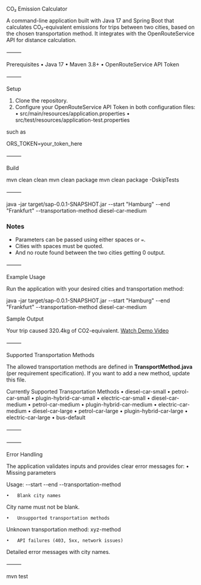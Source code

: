 
CO₂ Emission Calculator

A command-line application built with Java 17 and Spring Boot that calculates CO₂-equivalent emissions for trips between two cities, based on the chosen transportation method.
It integrates with the OpenRouteService API for distance calculation.

⸻

Prerequisites
•	Java 17
•	Maven 3.8+
•	OpenRouteService API Token

⸻

Setup
1.	Clone the repository.
2.	Configure your OpenRouteService API Token in both configuration files:
•	src/main/resources/application.properties
•	src/test/resources/application-test.properties

such as 

ORS_TOKEN=your_token_here


⸻

Build

mvn clean clean
mvn clean package
mvn clean package -DskipTests


⸻


java -jar target/sap-0.0.1-SNAPSHOT.jar --start "Hamburg" --end "Frankfurt" --transportation-method diesel-car-medium

### Notes
- Parameters can be passed using either spaces or `=`.
- Cities with spaces must be quoted.
- And no route found between the two cities getting 0 output.

⸻

Example Usage

Run the application with your desired cities and transportation method:

java -jar target/sap-0.0.1-SNAPSHOT.jar --start "Hamburg" --end "Frankfurt" --transportation-method diesel-car-medium

Sample Output

Your trip caused 320.4kg of CO2-equivalent.
 [Watch Demo Video](https://drive.google.com/file/d/1Wl_b1XfYc3NkGLejqu23lAkybjzb2xyN/view)

⸻

Supported Transportation Methods

The allowed transportation methods are defined in **TransportMethod.java** (per requirement specification).
If you want to add a new method, update this file.

Currently Supported Transportation Methods
•	diesel-car-small
•	petrol-car-small
•	plugin-hybrid-car-small
•	electric-car-small
•	diesel-car-medium
•	petrol-car-medium
•	plugin-hybrid-car-medium
•	electric-car-medium
•	diesel-car-large
•	petrol-car-large
•	plugin-hybrid-car-large
•	electric-car-large
•	bus-default

⸻



⸻

Error Handling

The application validates inputs and provides clear error messages for:
•	Missing parameters

Usage: --start <City> --end <City> --transportation-method <method>


	•	Blank city names

City name must not be blank.


	•	Unsupported transportation methods

Unknown transportation method: xyz-method


	•	API failures (403, 5xx, network issues)

Detailed error messages with city names.



⸻


mvn test



